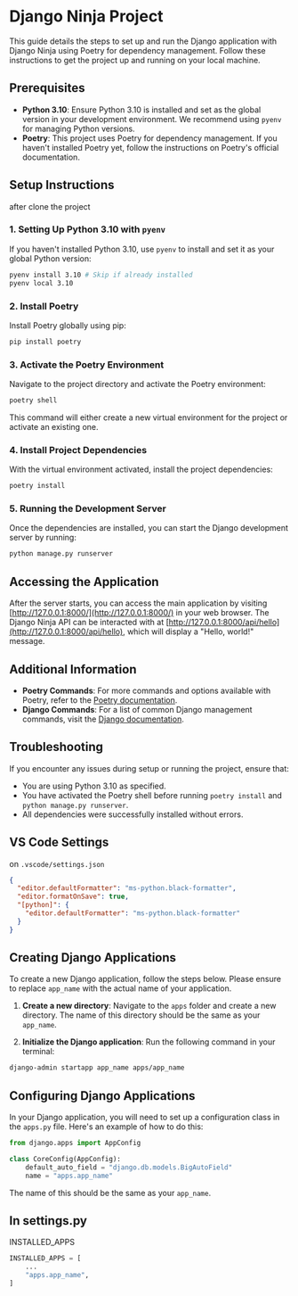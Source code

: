 # Django Ninja Project

This guide details the steps to set up and run the Django application with Django Ninja using Poetry for dependency management. Follow these instructions to get the project up and running on your local machine.

## Prerequisites

- **Python 3.10**: Ensure Python 3.10 is installed and set as the global version in your development environment. We recommend using `pyenv` for managing Python versions.
- **Poetry**: This project uses Poetry for dependency management. If you haven't installed Poetry yet, follow the instructions on Poetry's official documentation.

## Setup Instructions

after clone the project

### 1. Setting Up Python 3.10 with `pyenv`

If you haven't installed Python 3.10, use `pyenv` to install and set it as your global Python version:

```bash
pyenv install 3.10 # Skip if already installed
pyenv local 3.10
```

### 2. Install Poetry

Install Poetry globally using pip:

```bash
pip install poetry
```

### 3. Activate the Poetry Environment

Navigate to the project directory and activate the Poetry environment:

```bash
poetry shell
```

This command will either create a new virtual environment for the project or activate an existing one.

### 4. Install Project Dependencies

With the virtual environment activated, install the project dependencies:

```bash
poetry install
```

### 5. Running the Development Server

Once the dependencies are installed, you can start the Django development server by running:

```bash
python manage.py runserver
```

## Accessing the Application

After the server starts, you can access the main application by visiting [http://127.0.0.1:8000/](http://127.0.0.1:8000/) in your web browser. The Django Ninja API can be interacted with at [http://127.0.0.1:8000/api/hello](http://127.0.0.1:8000/api/hello), which will display a "Hello, world!" message.

## Additional Information

- **Poetry Commands**: For more commands and options available with Poetry, refer to the [Poetry documentation](https://python-poetry.org/docs/).
- **Django Commands**: For a list of common Django management commands, visit the [Django documentation](https://docs.djangoproject.com/en/3.2/ref/django-admin/).

## Troubleshooting

If you encounter any issues during setup or running the project, ensure that:
- You are using Python 3.10 as specified.
- You have activated the Poetry shell before running `poetry install` and `python manage.py runserver`.
- All dependencies were successfully installed without errors.

## VS Code Settings

on `.vscode/settings.json`

```json
{
  "editor.defaultFormatter": "ms-python.black-formatter",
  "editor.formatOnSave": true,
  "[python]": {
    "editor.defaultFormatter": "ms-python.black-formatter"
  }
}
```

## Creating Django Applications

To create a new Django application, follow the steps below. Please ensure to replace `app_name` with the actual name of your application.

1. **Create a new directory**: Navigate to the `apps` folder and create a new directory. The name of this directory should be the same as your `app_name`.

2. **Initialize the Django application**: Run the following command in your terminal:

```bash
django-admin startapp app_name apps/app_name
```

## Configuring Django Applications

In your Django application, you will need to set up a configuration class in the `apps.py` file. Here's an example of how to do this:

```python
from django.apps import AppConfig

class CoreConfig(AppConfig):
    default_auto_field = "django.db.models.BigAutoField"
    name = "apps.app_name"
```
The name of this should be the same as your `app_name`.

## In settings.py

INSTALLED_APPS

```python
INSTALLED_APPS = [
    ...
    "apps.app_name",
]
```
